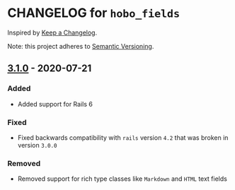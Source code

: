 # CHANGELOG for `hobo_fields`

Inspired by [Keep a Changelog](https://keepachangelog.com/en/1.0.0/).

Note: this project adheres to [Semantic Versioning](https://semver.org/spec/v2.0.0.html).

## [3.1.0] - 2020-07-21
### Added
- Added support for Rails 6

### Fixed
- Fixed backwards compatibility with `rails` version `4.2` that was broken in version `3.0.0`

### Removed
- Removed support for rich type classes like `Markdown` and `HTML` text fields

[3.1.0]: https://github.com/Invoca/pnapi_models/tree/v3.1.0
